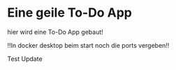 # Eine geile To-Do App

hier wird eine To-Do App gebaut!

‼️In docker desktop beim start noch die ports vergeben‼️


Test Update
